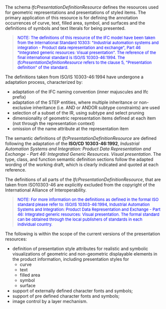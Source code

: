 ﻿The schema _IfcPresentationDefinitionResource_ defines the resources used for geometric representations and presentations of styled items. The primary application of this resource is for defining the annotation occurrences of curve, text, filled area, symbol, and surfaces and the definitions of symbols and text literals for being presented.

> <font color="#0000FF" size="-1">NOTE: The definitions of this
		resource of the IFC model have been taken from the International Standard
		10303: "Industrial automation systems and integration - Product data
		representation and exchange", Part 46 "Integrated generic resources: Visual
		presentation". The reference of the final international standard is ISO/IS
		10303-46:1994. The <i>IfcPresentationDefinitionResource</i> refers to the
		clause 5, "Presentation definition" of the standard.</font>

The definitions taken from ISO/IS 10303-46:1994 have undergone a adaptation process, characterized by:

* adaptation of the IFC naming convention (inner majuscules and Ifc prefix)
* adaptation of the STEP entities, where multiple inheritance or non-exclusive inheritance (i.e. AND or ANDOR subtype constraints) are used
* selection of a subset of the IR, using subtype and select pruning
* dimensionality of geometric representation items defined at each item (not through the representation context)
* omission of the name attribute at the representation item

The semantic definitions of _IfcPresentationDefinitionResource_ are defined following the adaptation of the **ISO/CD 10303-46:1992**, _Industrial Automation Systems and Integration: Product Data Representation
		and Exchange - Part 46: Integrated Generic Resources. Visual presentation_. The type, class, and function semantic definition sections follow the adapted wording of the working draft, which is clearly indicated and quoted at each reference.

The definitions of all parts of the _IfcPresentationDefinitionResource_, that are taken from ISO10303-46 are explicitly excluded from the copyright of the International Alliance of Interoperability.

> <font color="#0000FF" size="-1">NOTE: For more information on
		the definitions as defined in the formal ISO standard please refer to: ISO/IS
		10303-46:1994, Industrial Automation Systems and Integration: Product Data
		Representation and Exchange - Part 46: Integrated generic resources: Visual
		presentation. The formal standard can be obtained through the local publishers
		of standards in each individual country.</font>

The following is within the scope of the current versions of the presentation resources:

* definition of presentation style attributes for realistic and symbolic visualizations of geometric and non-geometric displayable elements in the product information, including presentation styles for 
    * curve
    * text
    * filled area
    * symbol
    * surface 
* support of externally defined character fonts and symbols;
* support of pre defined character fonts and symbols;
* image control by a layer mechanism.